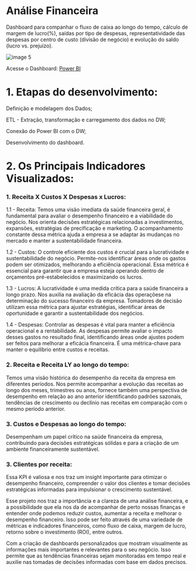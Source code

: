 # Análise Financeira
Dashboard para companhar o fluxo de caixa ao longo do tempo, cálculo de margem de lucro(%), saídas por tipo de despesas, representatividade das despesas
por centro de custo (divisão de negócio) e evolução do saldo (lucro vs. prejuízo).

![image 5](https://github.com/mariacdev/Brazilian-E-Commerce-Public-Dataset-by-Olist/assets/134116444/661b42d1-eb1a-4015-8bd1-6ffab215b588)

Acesse o Dashboard: [Power BI](https://app.powerbi.com/view?r=eyJrIjoiY2EwZjk1NDItYzRmMS00MGFlLTg1NjctZTJiNmQxOWQwNDc4IiwidCI6ImU1ZDY1OGQ3LWEzNTctNGFjMS1hNzE4LTVjZTA0OWI1NjRlNiJ9)

# 1. Etapas do desenvolvimento:

Definição e modelagem dos Dados;

ETL - Extração, transformação e carregamento dos dados no DW;

Conexão do Power BI com o DW;

Desenvolvimento do dashboard.

# 2. Os Principais Indicadores Visualizados:

### 1. Receita X Custos X Despesas x Lucros:

1.1 - Receita: Temos uma visão imediata da saúde financeira geral, é fundamental para avaliar o desempenho financeiro e a viabilidade do negócio. 
Nos orienta decisões estratégicas relacionadas a investimentos, expansões, estratégias de precificação e marketing. O acompanhamento constante dessa métrica
ajuda a empresa a se adaptar às mudanças no mercado e manter a sustentabilidade financeira. 

1.2 - Custos: O controle eficiente dos custos é crucial para a lucratividade e sustentabilidade do negócio.
Permite-nos identificar áreas onde os gastos podem ser otimizados, melhorando a eficiência operacional. Essa métrica é essencial 
para garantir que a empresa esteja operando dentro de orçamentos pré-estabelecidos e maximizando os lucros.

1.3 - Lucros: A lucratividade é uma medida crítica para a saúde financeira a longo prazo. 
Nos auxilia na avaliação da eficácia das operaçõese na determinação do sucesso financeiro da empresa.
Tomadores de decisão utilizam essa métrica para ajustar estratégias, identificar áreas de oportunidade 
e garantir a sustentabilidade dos negócios. 

1.4 - Despesas: Controlar as despesas é vital para manter a eficiência operacional e a rentabilidade. 
As despesas permite avaliar o impacto desses gastos no resultado final, identificando áreas onde ajustes podem 
ser feitos para melhorar a eficácia financeira. É uma métrica-chave para manter o equilíbrio entre custos e receitas.

### 2. Receita e Receita LY ao longo do tempo: 
Temos uma visão histórica do desempenho da receita da empresa em diferentes períodos.
Nos permite acompanhar a evolução das receitas ao longo dos meses, trimestres ou anos, fornece também uma perspectiva de desempenho
em relação ao ano anterior identificando padrões sazonais, tendências de crescimento ou declínio nas receitas em comparação com o mesmo período anterior.

### 3. Custos e Despesas ao longo do tempo:
Desempenham um papel crítico na saúde financeira da empresa, contribuindo para decisões estratégicas
sólidas e para a criação de um ambiente financeiramente sustentável. 

### 3. Clientes por receita: 
Essa KPI é valiosa e nos traz um insight importante para otimizar o desempenho financeiro, compreender o valor dos clientes 
e tomar decisões estratégicas informadas para impulsionar o crescimento sustentável.

Esse projeto nos traz a importância e a clareza de uma análise financeira, e a possibilidade que ela nos da de acompanhar de perto nossas finanças e entender onde podemos reduzir custos, aumentar a receita e melhorar o desempenho financeiro. Isso pode ser feito através de uma variedade de métricas e indicadores financeiros, como fluxo de caixa, margem de lucro, retorno sobre o investimento (ROI), entre outros.

Com a criação de dashboards personalizados que mostram visualmente as informações mais importantes e relevantes para o seu negócio. Isso permite que as tendências financeiras sejam monitoradas em tempo real e auxilie nas tomadas de decisões informadas com base em dados precisos.
